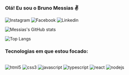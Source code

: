 
### Olá! Eu sou o Bruno Messias ✌️

![Instagram](https://img.shields.io/badge/Instagram-E4405F?style=for-the-badge&logo=instagram&logoColor=white
)
![Facebook](https://img.shields.io/badge/Facebook-1877F2?style=for-the-badge&logo=facebook&logoColor=white
)
![Linkedin](https://img.shields.io/badge/LinkedIn-0077B5?style=for-the-badge&logo=linkedin&logoColor=white
)

![Messias's GitHub stats](https://github-readme-stats.vercel.app/api?username=m3ssJS&show_icons=true&theme=dracula)

![Top Langs](https://github-readme-stats.vercel.app/api/top-langs/?username=m3ssJS&langs_count=8)

### Tecnologias em que estou focado:

<div style="display: inline_block"><br/>
    <img align="center" alt="html5" src="https://img.shields.io/badge/HTML5-E34F26?style=for-the-badge&logo=html5&logoColor=white"/>
    <img align="center" alt="css3" src="https://img.shields.io/badge/CSS3-1572B6?style=for-the-badge&logo=css3&logoColor=white"/>
    <img align="center" alt="javascript" src="https://img.shields.io/badge/JavaScript-F7DF1E?style=for-the-badge&logo=javascript&logoColor=black"/>
    <img align="center" alt="typescript" src="https://img.shields.io/badge/TypeScript-007ACC?style=for-the-badge&logo=typescript&logoColor=white"/>
    <img align="center" alt="react" src="https://img.shields.io/badge/React-20232A?style=for-the-badge&logo=react&logoColor=61DAFB"/>
    <img align="center" alt="nodejs" src="https://img.shields.io/badge/Node.js-43853D?style=for-the-badge&logo=node.js&logoColor=white"/>
</div>
